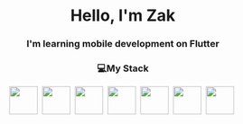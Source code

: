 <div align="center">

# Hello, I'm Zak
### I'm learning mobile development on Flutter 
  ### 💻My Stack
<img src="https://images.app.goo.gl/JbiaZuFwJRvVR9YX8" height="50"/>&nbsp;
<img src="https://cdn.jsdelivr.net/gh/devicons/devicon@latest/icons/html5/html5-original-wordmark.svg" height="50"/>&nbsp;
<img src="https://cdn.jsdelivr.net/gh/devicons/devicon@latest/icons/css3/css3-original-wordmark.svg" height="50"/>&nbsp;
<img src="https://cdn.jsdelivr.net/gh/devicons/devicon@latest/icons/javascript/javascript-original.svg" height="50"/>&nbsp;
<img src="https://raw.githubusercontent.com/jsx-ir/logo/master/jsx.png" height="50">&nbsp;
<img src="https://i0.wp.com/techprimelab.com/wp-content/uploads/2020/06/SCSS-or-CSS.jpg?fit=1024%2C576&ssl=1" height="50">&nbsp;
<img src="https://images.ctfassets.net/23aumh6u8s0i/6pjUKboBuFLvCKkE3esaFA/5f2101d6d2add5c615db5e98a553fc44/nextjs.jpeg" height="50">&nbsp;
</div>
